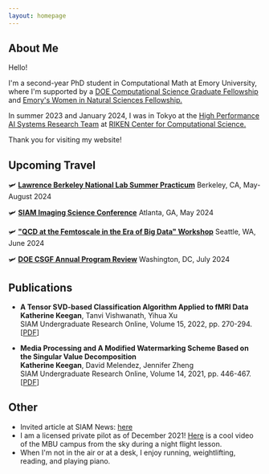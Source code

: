 ```yaml
---
layout: homepage
---
```


## About Me

Hello!

I'm a second-year PhD student in Computational Math at Emory University, where I'm supported by a [DOE Computational Science Graduate Fellowship](https://www.krellinst.org/csgf/) and [Emory's Women in Natural Sciences Fellowship.](https://www.gs.emory.edu/admissions/finance_overview.html#:~:text=The%20Women%20in%20Natural%20Sciences,have%20demonstrated%20outstanding%20academic%20achievement.) 

In summer 2023 and January 2024, I was in Tokyo at the [High Performance AI Systems Research Team](https://www.r-ccs.riken.jp/en/research/labs/hpaisrt/) at [RIKEN Center for Computational Science.](https://www.r-ccs.riken.jp/en/)

Thank you for visiting my website!

## Upcoming Travel

🛩️ **[Lawrence Berkeley National Lab Summer Practicum](https://www.lbl.gov/)** 
Berkeley, CA, May-August 2024

🛩️ **[SIAM Imaging Science Conference](https://www.siam.org/conferences/cm/conference/is24)**
Atlanta, GA, May 2024

🛩️ **["QCD at the Femtoscale in the Era of Big Data" Workshop](https://www.int.washington.edu/programs-and-workshops/24-2a)** 
Seattle, WA, June 2024

🛩️ **[DOE CSGF Annual Program Review](https://www.krellinst.org/csgf/about-doe-csgf/news-events/annual-program-review)** 
Washington, DC, July 2024

## Publications

- **A Tensor SVD-based Classification Algorithm Applied to fMRI Data**
  <br>
  **Katherine Keegan**, Tanvi Vishwanath, Yihua Xu
  <br>
  SIAM Undergraduate Research Online, Volume 15, 2022, pp. 270-294.
  <br>
  [[PDF](https://www.siam.org/Portals/0/Publications/SIURO/Vol15/S145652R.pdf?ver=2022-08-29-124210-473)] 

- **Media Processing and A Modified Watermarking Scheme Based on the Singular Value Decomposition**
  <br>
  **Katherine Keegan**, David Melendez, Jennifer Zheng
  <br>
  SIAM Undergraduate Research Online, Volume 14, 2021, pp. 446-467.
  <br>
  [[PDF](https://www.siam.org/Portals/0/Documents/S141166PDF.pdf?ver=2021-09-23-070730-093)] 
  
## Other

- Invited article at SIAM News: [here](https://sinews.siam.org/Details-Page/a-modified-watermarking-scheme-based-on-the-singular-value-decomposition)
- I am a licensed private pilot as of December 2021! [Here](https://youtu.be/YhEA6PkSirU) is a cool video of the MBU campus from the sky during a night flight lesson. 
- When I'm not in the air or at a desk, I enjoy running, weightlifting, reading, and playing piano.
